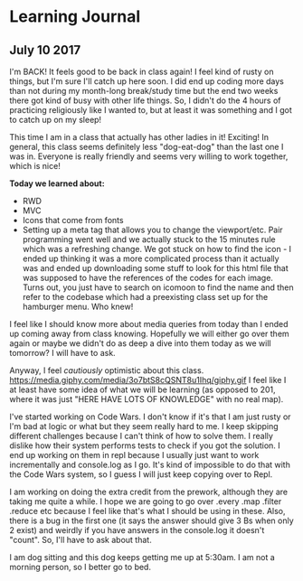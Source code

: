 # Learning Journal
## July 10 2017
I'm BACK! It feels good to be back in class again! I feel kind of rusty on things, but I'm sure I'll catch up here soon. I did end up coding more days than not during my month-long break/study time but the end two weeks there got kind of busy with other life things. So, I didn't do the 4 hours of practicing religiously like I wanted to, but at least it was something and I got to catch up on my sleep!

This time I am in a class that actually has other ladies in it! Exciting! In general, this class seems definitely less "dog-eat-dog" than the last one I was in. Everyone is really friendly and seems very willing to work together, which is nice!

**Today we learned about:**
- RWD
- MVC
- Icons that come from fonts
- Setting up a meta tag that allows you to change the viewport/etc.
Pair programming went well and we actually stuck to the 15 minutes rule which was a refreshing change. We got stuck on how to find the icon - I ended up thinking it was a more complicated process than it actually was and ended up downloading some stuff to look for this html file that was supposed to have the references of the codes for each image. Turns out, you just have to search on icomoon to find the name and then refer to the codebase which had a preexisting class set up for the hamburger menu. Who knew!

I feel like I should know more about media queries from today than I ended up coming away from class knowing. Hopefully we will either go over them again or maybe we didn't do as deep a dive into them today as we will tomorrow? I will have to ask.

Anyway, I feel _cautiously_ optimistic about this class.
https://media.giphy.com/media/3o7btS8cQSNT8u1Ihq/giphy.gif
I feel like I at least have some idea of what we will be learning (as opposed to 201, where it was just "HERE HAVE LOTS OF KNOWLEDGE" with no real map).

I've started working on Code Wars. I don't know if it's that I am just rusty or I'm bad at logic or what but they seem really hard to me. I keep skipping different challenges because I can't think of how to solve them. I really dislike how their system performs tests to check if you got the solution. I end up working on them in repl because I usually just want to work incrementally and console.log as I go. It's kind of impossible to do that with the Code Wars system, so I guess I will just keep copying over to Repl.

I am working on doing the extra credit from the prework, although they are taking me quite a while. I hope we are going to go over .every .map .filter .reduce etc because I feel like that's what I should be using in these. Also, there is a bug in the first one (it says the answer should give 3 Bs when only 2 exist) and weirdly if you have answers in the console.log it doesn't "count". So, I'll have to ask about that.

I am dog sitting and this dog keeps getting me up at 5:30am. I am not a morning person, so I better go to bed.
